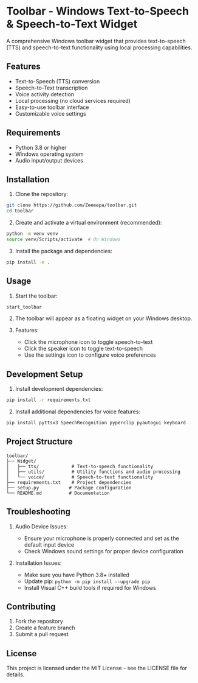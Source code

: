 # Toolbar - Windows Text-to-Speech & Speech-to-Text Widget

A comprehensive Windows toolbar widget that provides text-to-speech (TTS) and speech-to-text functionality using local processing capabilities.

## Features

- Text-to-Speech (TTS) conversion
- Speech-to-Text transcription
- Voice activity detection
- Local processing (no cloud services required)
- Easy-to-use toolbar interface
- Customizable voice settings

## Requirements

- Python 3.8 or higher
- Windows operating system
- Audio input/output devices

## Installation

1. Clone the repository:
```bash
git clone https://github.com/Zeeeepa/toolbar.git
cd toolbar
```

2. Create and activate a virtual environment (recommended):
```bash
python -m venv venv
source venv/Scripts/activate  # On Windows
```

3. Install the package and dependencies:
```bash
pip install -e .
```

## Usage

1. Start the toolbar:
```bash
start_toolbar
```

2. The toolbar will appear as a floating widget on your Windows desktop.

3. Features:
   - Click the microphone icon to toggle speech-to-text
   - Click the speaker icon to toggle text-to-speech
   - Use the settings icon to configure voice preferences

## Development Setup

1. Install development dependencies:
```bash
pip install -r requirements.txt
```

2. Install additional dependencies for voice features:
```bash
pip install pyttsx3 SpeechRecognition pyperclip pyautogui keyboard
```

## Project Structure

```
toolbar/
├── Widget/
│   ├── tts/            # Text-to-speech functionality
│   ├── utils/          # Utility functions and audio processing
│   └── voice/          # Speech-to-text functionality
├── requirements.txt    # Project dependencies
├── setup.py           # Package configuration
└── README.md          # Documentation
```

## Troubleshooting

1. Audio Device Issues:
   - Ensure your microphone is properly connected and set as the default input device
   - Check Windows sound settings for proper device configuration

2. Installation Issues:
   - Make sure you have Python 3.8+ installed
   - Update pip: `python -m pip install --upgrade pip`
   - Install Visual C++ build tools if required for Windows

## Contributing

1. Fork the repository
2. Create a feature branch
3. Submit a pull request

## License

This project is licensed under the MIT License - see the LICENSE file for details.
